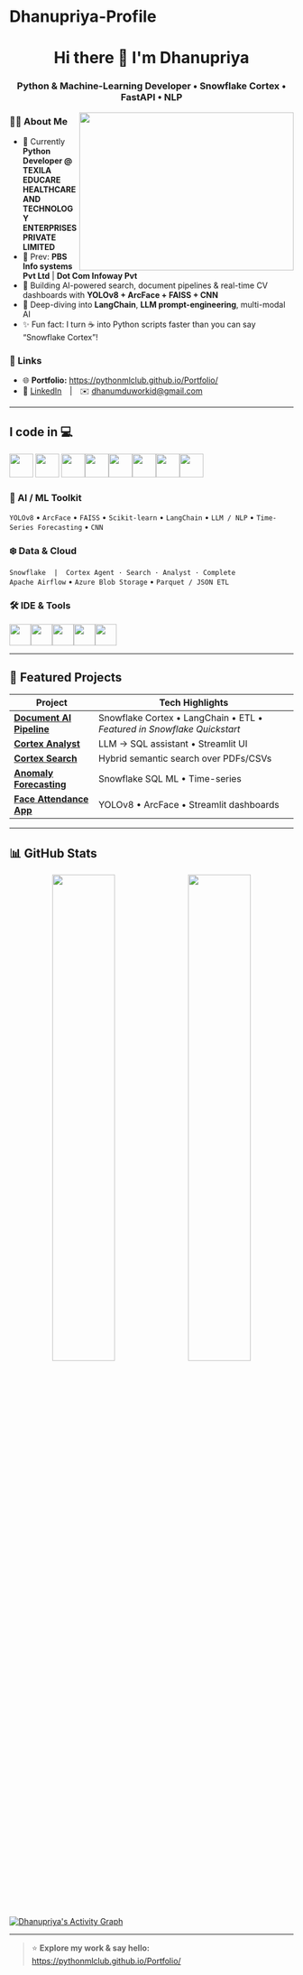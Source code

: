 # Dhanupriya-Profile


<h1 align="center">Hi there 👋 I'm Dhanupriya</h1>
<h3 align="center">Python & Machine-Learning Developer • Snowflake Cortex • FastAPI • NLP</h3>

<img align="right" width="380" height="280"
     src="https://media.beehiiv.com/cdn-cgi/image/fit=scale-down,format=auto,onerror=redirect,quality=80/uploads/asset/file/21710fff-b970-4bb8-8eea-aea5455347a5/top-python-libraries-you-need-to-master-for-ai-in-2025.png?t=1740472650">

### 👩‍💻 About Me
- 🔭 Currently **Python Developer @ TEXILA EDUCARE HEALTHCARE AND TECHNOLOGY ENTERPRISES PRIVATE LIMITED**  
- 🏢 Prev: **PBS Info systems Pvt Ltd** | **Dot Com Infoway Pvt**  
- 🚀 Building AI-powered search, document pipelines & real-time CV dashboards with **YOLOv8 + ArcFace + FAISS + CNN**  
- 🌱 Deep-diving into **LangChain**, **LLM prompt-engineering**, multi-modal AI  
- ✨ Fun fact: I turn ☕ into Python scripts faster than you can say “Snowflake Cortex”!  

### 🔗 Links
- 🌐 **Portfolio:** <https://pythonmlclub.github.io/Portfolio/>  
- 💼 [LinkedIn](https://www.linkedin.com/in/dhanupriya-arivanantham-3ba2ab248) | ✉️ dhanumduworkid@gmail.com  

---

## I code in 💻
<img height="42" src="https://img.icons8.com/color/48/python.png"/>  <img height="42" src="https://img.shields.io/badge/Streamlit-FF4B4B?style=flat&logo=streamlit&logoColor=white"/>  <img height="42" src="https://img.icons8.com/color/48/mysql-logo.png"/><img height="42" src="https://img.icons8.com/color/48/html-5.png"/><img height="42" src="https://img.icons8.com/color/48/css3.png"/><img height="42" src="https://img.icons8.com/color/48/javascript.png"/><img height="42" src="https://img.icons8.com/color/48/react-native.png"/><img height="42" src="https://img.shields.io/badge/FastAPI-009688?style=flat&logo=fastapi&logoColor=white"/>


### 🤖 AI / ML Toolkit
`YOLOv8` • `ArcFace` • `FAISS` • `Scikit-learn` • `LangChain` • `LLM / NLP` • `Time-Series Forecasting` • `CNN` 

### ❄️ Data & Cloud
`Snowflake  |  Cortex Agent · Search · Analyst · Complete`  
`Apache Airflow` • `Azure Blob Storage` • `Parquet / JSON ETL`

### 🛠️ IDE & Tools
<img height="38" src="https://img.icons8.com/color/48/visual-studio-code-2019.png"/><img height="38" src="https://img.icons8.com/color/48/jupyter.png"/><img height="38" src="https://img.icons8.com/color/48/github.png"/><img height="38" src="https://img.icons8.com/nolan/48/postman-api.png"/><img height="38" src="https://img.icons8.com/color/48/google-colab.png"/>

---

## 🚀 Featured Projects
| Project | Tech Highlights |
|---------|-----------------|
| **[Document AI Pipeline](https://github.com/PythonMLClub/DOC_AI_Pipeline-main)** | Snowflake Cortex • LangChain • ETL • *Featured in Snowflake Quickstart* |
| **[Cortex Analyst](https://github.com/PythonMLClub/Cortex-Analyst-main)** | LLM → SQL assistant • Streamlit UI |
| **[Cortex Search](https://github.com/PythonMLClub/CortexSearch-main)** | Hybrid semantic search over PDFs/CSVs |
| **[Anomaly Forecasting](https://github.com/PythonMLClub/Anomaly_Forecasting_Snowflake)** | Snowflake SQL ML • Time-series |
| **[Face Attendance App](https://github.com/PythonMLClub/Face-Recognition-Attendance-Tracker)** | YOLOv8 • ArcFace • Streamlit dashboards |

---

## 📊 GitHub Stats
<p align="center">
  <img width="47%" src="https://github-readme-stats.vercel.app/api?username=PythonMLClub&show_icons=true&theme=radical&hide=issues" />
  <img width="47%" src="https://github-readme-streak-stats.herokuapp.com/?user=PythonMLClub&theme=radical" />
</p>

[![Dhanupriya's Activity Graph](https://github-readme-activity-graph.vercel.app/graph?username=PythonMLClub&bg_color=000000&color=ffffff&line=51f565&point=ffffff&area=true&hide_border=true)](https://github.com/ashutosh00710/github-readme-activity-graph)

---

> ⭐️ **Explore my work & say hello:** <https://pythonmlclub.github.io/Portfolio/>
